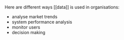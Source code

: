 Here are different ways [[data]] is used in organisations:
- analyse market trends
- system performance analysis
- monitor users
- decision making